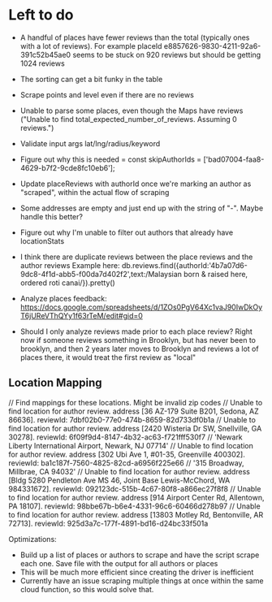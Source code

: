 # Left to do

- A handful of places have fewer reviews than the total (typically ones with a lot of reviews). For example placeId e8857626-9830-4211-92a6-391c52b45ae0 seems to be stuck on 920 reviews but should be getting 1024 reviews
- The sorting can get a bit funky in the table
- Scrape points and level even if there are no reviews
- Unable to parse some places, even though the Maps have reviews ("Unable to find total_expected_number_of_reviews. Assuming 0 reviews.")
- Validate input args lat/lng/radius/keyword

- Figure out why this is needed = const skipAuthorIds = ['bad07004-faa8-4629-b7f2-9cde8fc10eb6'];
- Update placeReviews with authorId once we're marking an author as "scraped", within the actual flow of scraping
- Some addresses are empty and just end up with the string of "-". Maybe handle this better?
- Figure out why I'm unable to filter out authors that already have locationStats

- I think there are duplicate reviews between the place reviews and the author reviews
  Example here: db.reviews.find({authorId:'4b7a07d6-9dc8-4f1d-abb5-f00da7d402f2',text:/Malaysian born & raised here, ordered roti canai/}).pretty()

- Analyze places feedback: https://docs.google.com/spreadsheets/d/1ZOs0PgV64Xc1vaJ90IwDkOyT6jUReVThQYy1f63rTeM/edit#gid=0

- Should I only analyze reviews made prior to each place review? Right now if someone reviews something in Brooklyn, but has never been to brooklyn, and then 2 years later moves to Brooklyn and reviews a lot of places there, it would treat the first review as "local"

## Location Mapping

// Find mappings for these locations. Might be invalid zip codes
// Unable to find location for author review. address [36 AZ-179 Suite B201, Sedona, AZ 86636]. reviewId: 7dbf02b0-77e0-474b-8659-82d733df0b1a
// Unable to find location for author review. address [2420 Wisteria Dr SW, Snellville, GA 30278]. reviewId: 6f09f9d4-8147-4b32-ac63-f721fff530f7
// 'Newark Liberty International Airport, Newark, NJ 07714'
// Unable to find location for author review. address [302 Ubi Ave 1, #01-35, Greenville 400302]. reviewId: ba1c187f-7560-4825-82cd-a6956f225e66
// '315 Broadway, Millbrae, CA 94032'
// Unable to find location for author review. address [Bldg 5280 Pendleton Ave MS 46, Joint Base Lewis-McChord, WA 984331672]. reviewId: 092123dc-515b-4c67-80f8-a866ec27f8f8
// Unable to find location for author review. address [914 Airport Center Rd, Allentown, PA 18107]. reviewId: 98bbe67b-b6e4-4331-96c6-60466d278b97
// Unable to find location for author review. address [13803 Motley Rd, Bentonville, AR 72713]. reviewId: 925d3a7c-177f-4891-bd16-d24bc33f501a

Optimizations:

- Build up a list of places or authors to scrape and have the script scrape each one. Save file with the output for all authors or places
- This will be much more efficient since creating the driver is inefficient
- Currently have an issue scraping multiple things at once within the same cloud function, so this would solve that.
